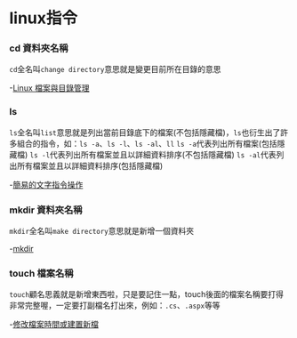 # linux指令

### cd 資料夾名稱

`cd`全名叫`change directory`意思就是變更目前所在目錄的意思

-[Linux 檔案與目錄管理](http://linux.vbird.org/linux_basic/0220filemanager.php#cd)

### ls

`ls`全名叫`list`意思就是列出當前目錄底下的檔案(不包括隱藏檔)，`ls`也衍生出了許多組合的指令，如：`ls -a`、`ls -l`、`ls -al`、`ll`
`ls -a`代表列出所有檔案(包括隱藏檔)
`ls -l`代表列出所有檔案並且以詳細資料排序(不包括隱藏檔)
`ls -al`代表列出所有檔案並且以詳細資料排序(包括隱藏檔)

-[簡易的文字指令操作](http://linux.vbird.org/linux_basic_train/unit01.php#1.4)

### mkdir 資料夾名稱

`mkdir`全名叫`make directory`意思就是新增一個資料夾

-[mkdir](http://linux.vbird.org/linux_basic/0220filemanager.php#mkdir)

### touch 檔案名稱

`touch`顧名思義就是新增東西啦，只是要記住一點，touch後面的檔案名稱要打得非常完整喔，一定要打副檔名打出來，例如：`.cs`、`.aspx`等等

-[修改檔案時間或建置新檔](http://linux.vbird.org/linux_basic/0220filemanager.php#touch)
